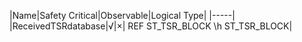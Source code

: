 ﻿

|Name|Safety Critical|Observable|Logical Type|
|-----|
|ReceivedTSRdatabase|√|×| REF ST_TSR_BLOCK \h ST_TSR_BLOCK|

